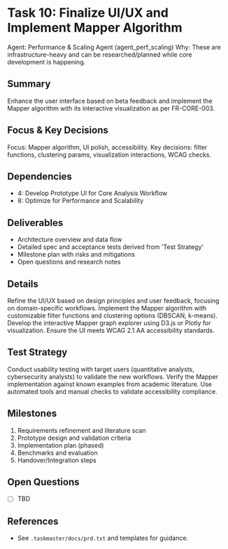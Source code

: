 # Task 10: Finalize UI/UX and Implement Mapper Algorithm

Agent: Performance & Scaling Agent (agent_perf_scaling)
Why: These are infrastructure-heavy and can be researched/planned while core development is happening.

## Summary
Enhance the user interface based on beta feedback and implement the Mapper algorithm with its interactive visualization as per FR-CORE-003.

## Focus & Key Decisions
Focus: Mapper algorithm, UI polish, accessibility.
Key decisions: filter functions, clustering params, visualization interactions, WCAG checks.

## Dependencies
- 4: Develop Prototype UI for Core Analysis Workflow
- 8: Optimize for Performance and Scalability

## Deliverables
- Architecture overview and data flow
- Detailed spec and acceptance tests derived from 'Test Strategy'
- Milestone plan with risks and mitigations
- Open questions and research notes

## Details
Refine the UI/UX based on design principles and user feedback, focusing on domain-specific workflows. Implement the Mapper algorithm with customizable filter functions and clustering options (DBSCAN, k-means). Develop the interactive Mapper graph explorer using D3.js or Plotly for visualization. Ensure the UI meets WCAG 2.1 AA accessibility standards.

## Test Strategy
Conduct usability testing with target users (quantitative analysts, cybersecurity analysts) to validate the new workflows. Verify the Mapper implementation against known examples from academic literature. Use automated tools and manual checks to validate accessibility compliance.

## Milestones
1. Requirements refinement and literature scan
2. Prototype design and validation criteria
3. Implementation plan (phased)
4. Benchmarks and evaluation
5. Handover/Integration steps

## Open Questions
- [ ] TBD

## References
- See `.taskmaster/docs/prd.txt` and templates for guidance.
